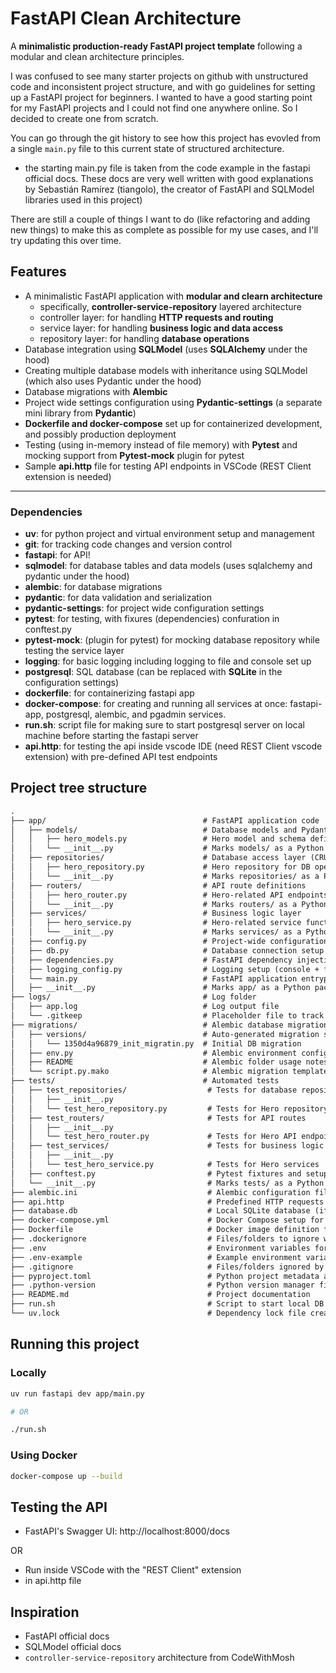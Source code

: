 # FastAPI Clean Architecture

A **minimalistic production-ready FastAPI project template** following a modular and clean architecture principles.

I was confused to see many starter projects on github with unstructured code and inconsistent project structure, and with go guidelines for setting up a FastAPI project for beginners. I wanted to have a good starting point for my FastAPI projects and I could not find one anywhere online. So I decided to create one from scratch.

You can go through the git history to see how this project has evovled from a single `main.py` file to this current state of structured architecture.

- the starting main.py file is taken from the code example in the fastapi official docs. These docs are very well written with good explanations by Sebastián Ramírez (tiangolo), the creator of FastAPI and SQLModel libraries used in this project)

There are still a couple of things I want to do (like refactoring and adding new things) to make this as complete as possible for my use cases, and I'll try updating this over time.

## Features

- A minimalistic FastAPI application with **modular and clearn architecture**
  - specifically, **controller-service-repository** layered architecture
  - controller layer: for handling **HTTP requests and routing**
  - service layer: for handling **business logic and data access**
  - repository layer: for handling **database operations**
- Database integration using **SQLModel** (uses **SQLAlchemy** under the hood)
- Creating multiple database models with inheritance using SQLModel (which also uses Pydantic under the hood)
- Database migrations with **Alembic**
- Project wide settings configuration using **Pydantic-settings** (a separate mini library from **Pydantic**)
- **Dockerfile and docker-compose** set up for containerized development, and possibly production deployment
- Testing (using in-memory instead of file memory) with **Pytest** and mocking support from **Pytest-mock** plugin for pytest
- Sample **api.http** file for testing API endpoints in VSCode (REST Client extension is needed)

---

### Dependencies

- **uv**: for python project and virtual environment setup and management
- **git**: for tracking code changes and version control
- **fastapi**: for API!
- **sqlmodel**: for database tables and data models (uses sqlalchemy and pydantic under the hood)
- **alembic**: for database migrations
- **pydantic**: for data validation and serialization
- **pydantic-settings**: for project wide configuration settings
- **pytest**: for testing, with fixures (dependencies) confuration in conftest.py
- **pytest-mock**: (plugin for pytest) for mocking database repository while testing the service layer
- **logging**: for basic logging including logging to file and console set up
- **postgresql**: SQL database (can be replaced with **SQLite** in the configuration settings)
- **dockerfile**: for containerizing fastapi app
- **docker-compose**: for creating and running all services at once: fastapi-app, postgresql, alembic, and pgadmin services.
- **run.sh**: script file for making sure to start postgresql server on local machine before starting the fastapi server
- **api.http**: for testing the api inside vscode IDE (need REST Client vscode extension) with pre-defined API test endpoints

## Project tree structure

```txt
.
├── app/                                   # FastAPI application code
│   ├── models/                            # Database models and Pydantic schemas
│   │   ├── hero_models.py                 # Hero model and schema definitions
│   │   └── __init__.py                    # Marks models/ as a Python package
│   ├── repositories/                      # Database access layer (CRUD operations)
│   │   ├── hero_repository.py             # Hero repository for DB operations
│   │   └── __init__.py                    # Marks repositories/ as a Python package
│   ├── routers/                           # API route definitions
│   │   ├── hero_router.py                 # Hero-related API endpoints
│   │   └── __init__.py                    # Marks routers/ as a Python package
│   ├── services/                          # Business logic layer
│   │   ├── hero_service.py                # Hero-related service functions
│   │   └── __init__.py                    # Marks services/ as a Python package
│   ├── config.py                          # Project-wide configuration settings
│   ├── db.py                              # Database connection setup
│   ├── dependencies.py                    # FastAPI dependency injections
│   ├── logging_config.py                  # Logging setup (console + file)
│   └── main.py                            # FastAPI application entrypoint
│   ├── __init__.py                        # Marks app/ as a Python package
├── logs/                                  # Log folder
│   ├── app.log                            # Log output file
│   └── .gitkeep                           # Placeholder file to track logs/ folder
├── migrations/                            # Alembic database migration scripts
│   ├── versions/                          # Auto-generated migration scripts
│   │   └── 1350d4a96879_init_migratin.py  # Initial DB migration
│   ├── env.py                             # Alembic environment configuration
│   ├── README                             # Alembic folder usage notes
│   └── script.py.mako                     # Alembic migration template script
├── tests/                                 # Automated tests
│   ├── test_repositories/                  # Tests for database repositories
│   │   ├── __init__.py
│   │   └── test_hero_repository.py         # Tests for Hero repository
│   ├── test_routers/                       # Tests for API routes
│   │   ├── __init__.py
│   │   └── test_hero_router.py             # Tests for Hero API endpoints
│   ├── test_services/                      # Tests for business logic services
│   │   ├── __init__.py
│   │   └── test_hero_service.py            # Tests for Hero services
│   ├── conftest.py                         # Pytest fixtures and setup
│   └── __init__.py                         # Marks tests/ as a Python package
├── alembic.ini                             # Alembic configuration file
├── api.http                                # Predefined HTTP requests for testing APIs in VSCode
├── database.db                             # Local SQLite database (if used in config.py file)
├── docker-compose.yml                      # Docker Compose setup for app + services
├── Dockerfile                              # Docker image definition for FastAPI app
├── .dockerignore                           # Files/folders to ignore when building Docker image
├── .env                                    # Environment variables for local development
├── .env-example                            # Example environment variables template
├── .gitignore                              # Files/folders ignored by Git
├── pyproject.toml                          # Python project metadata and dependencies
├── .python-version                         # Python version manager file (e.g., pyenv)
├── README.md                               # Project documentation
├── run.sh                                  # Script to start local DB and FastAPI server
└── uv.lock                                 # Dependency lock file created by UV package manager
```

## Running this project

### Locally

```bash
uv run fastapi dev app/main.py

# OR

./run.sh
```

### Using Docker

```bash
docker-compose up --build
```

## Testing the API

- FastAPI's Swagger UI: http://localhost:8000/docs

OR

- Run inside VSCode with the "REST Client" extension
- in api.http file

## Inspiration

- FastAPI official docs
- SQLModel official docs
- `controller-service-repository` architecture from CodeWithMosh
